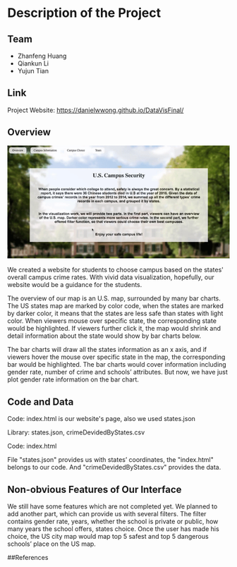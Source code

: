 # Description of the Project

## Team
- Zhanfeng Huang
- Qiankun Li
- Yujun Tian

## Link
Project Website: https://danielwwong.github.io/DataVisFinal/

## Overview

![cmvgif](img/1.gif)

We created a website for students to choose campus based on the states' overall campus crime rates. With vivid data visualization, hopefully, our website would be a guidance for the students.


The overview of our map is an U.S. map, surrounded by many bar charts. The US states map are marked by color code, when the states are marked by darker color, it means that the states are less safe than states with light color. When viewers mouse over specific state, the corresponding state would be highlighted. If viewers further click it, the map would shrink and detail information about the state would show by bar charts below.

The bar charts will draw all the states information as an x axis, and if viewers hover the mouse over specific state in the map, the corresponding bar would be highlighted. The bar charts would cover information including gender rate, number of crime and schools’ attributes. But now, we have just plot gender rate information on the bar chart.

## Code and Data

Code: index.html is our website's page, also we used states.json

Library: states.json, crimeDevidedByStates.csv

Code: index.html

File "states.json" provides us with states’ coordinates, the "index.html" belongs to our code. And "crimeDevidedByStates.csv" provides the data.

## Non-obvious Features of Our Interface

We still have some features which are not completed yet. We planned to add another part, which can provide us with several filters. The filter contains gender rate, years, whether the school is private or public, how many years the school offers, states choice. Once the user has made his choice, the US city map would map top 5 safest and top 5 dangerous schools’ place on the US map.

##References
